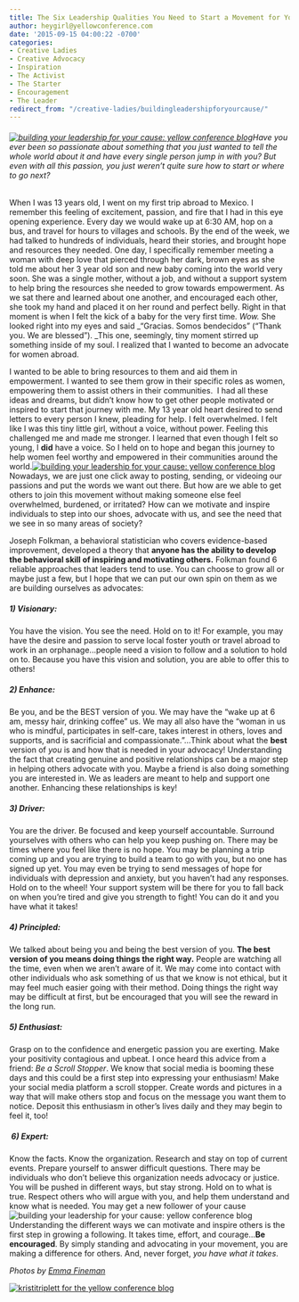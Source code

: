 ```yaml
---
title: The Six Leadership Qualities You Need to Start a Movement for Your Cause
author: heygirl@yellowconference.com
date: '2015-09-15 04:00:22 -0700'
categories:
- Creative Ladies
- Creative Advocacy
- Inspiration
- The Activist
- The Starter
- Encouragement
- The Leader
redirect_from: "/creative-ladies/buildingleadershipforyourcause/"
---
```


###### [![building your leadership for your cause: yellow conference blog](https://s3.amazonaws.com/yellow-files/blog/2015/09/tuesday4.jpg)](https://s3.amazonaws.com/yellow-files/blog/2015/09/tuesday4.jpg)Have you ever been so passionate about something that you just wanted to tell the whole world about it and have every single person jump in with you? But even with all this passion, you just weren’t quite sure how to start or where to go next?

When I was 13 years old, I went on my first trip abroad to Mexico. I remember this feeling of excitement, passion, and fire that I had in this eye opening experience. Every day we would wake up at 6:30 AM, hop on a bus, and travel for hours to villages and schools. By the end of the week, we had talked to hundreds of individuals, heard their stories, and brought hope and resources they needed. One day, I specifically remember meeting a woman with deep love that pierced through her dark, brown eyes as she told me about her 3 year old son and new baby coming into the world very soon. She was a single mother, without a job, and without a support system to help bring the resources she needed to grow towards empowerment. As we sat there and learned about one another, and encouraged each other, she took my hand and placed it on her round and perfect belly. Right in that moment is when I felt the kick of a baby for the very first time. _Wow._ She looked right into my eyes and said _“Gracias. Somos bendecidos” (“Thank you. We are blessed”). _This one, seemingly, tiny moment stirred up something inside of my soul. I realized that I wanted to become an advocate for women abroad.

I wanted to be able to bring resources to them and aid them in empowerment. I wanted to see them grow in their specific roles as women, empowering them to assist others in their communities.  I had all these ideas and dreams, but didn’t know how to get other people motivated or inspired to start that journey with me. My 13 year old heart desired to send letters to every person I knew, pleading for help. I felt overwhelmed. I felt like I was this tiny little girl, without a voice, without power. Feeling this challenged me and made me stronger. I learned that even though I felt so young, I **did** have a voice. So I held on to hope and began this journey to help women feel worthy and empowered in their communities around the world.[![building your leadership for your cause: yellow conference blog](https://s3.amazonaws.com/yellow-files/blog/2015/09/tuesday2.jpg)](https://s3.amazonaws.com/yellow-files/blog/2015/09/tuesday2.jpg)Nowadays, we are just one click away to posting, sending, or videoing our passions and put the words we want out there. But how are we able to get others to join this movement without making someone else feel overwhelmed, burdened, or irritated? How can we motivate and inspire individuals to step into our shoes, advocate with us, and see the need that we see in so many areas of society?

Joseph Folkman, a behavioral statistician who covers evidence-based improvement, developed a theory that **anyone has the ability to develop the behavioral skill of inspiring and motivating others.** Folkman found 6 reliable approaches that leaders tend to use. You can choose to grow all or maybe just a few, but I hope that we can put our own spin on them as we are building ourselves as advocates:

##### 1) **_Visionary_**:

You have the vision. You see the need. Hold on to it! For example, you may have the desire and passion to serve local foster youth or travel abroad to work in an orphanage...people need a vision to follow and a solution to hold on to. Because you have this vision and solution, you are able to offer this to others!

##### 2) **_Enhance_**:

Be you, and be the BEST version of you. We may have the “wake up at 6 am, messy hair, drinking coffee” us. We may all also have the “woman in us who is mindful, participates in self-care, takes interest in others, loves and supports, and is sacrificial and compassionate.”…Think about what the **best** version of _you_ is and how that is needed in your advocacy! Understanding the fact that creating genuine and positive relationships can be a major step in helping others advocate with you. Maybe a friend is also doing something you are interested in. We as leaders are meant to help and support one another. Enhancing these relationships is key!

##### 3) **_Driver_**:

You are the driver. Be focused and keep yourself accountable. Surround yourselves with others who can help you keep pushing on. There may be times where you feel like there is no hope. You may be planning a trip coming up and you are trying to build a team to go with you, but no one has signed up yet. You may even be trying to send messages of hope for individuals with depression and anxiety, but you haven’t had any responses. Hold on to the wheel! Your support system will be there for you to fall back on when you’re tired and give you strength to fight! You can do it and you have what it takes!

##### 4) **_Principled_**:

We talked about being you and being the best version of you. **The best version of you means doing things the right way.** People are watching all the time, even when we aren’t aware of it. We may come into contact with other individuals who ask something of us that we know is not ethical, but it may feel much easier going with their method. Doing things the right way may be difficult at first, but be encouraged that you will see the reward in the long run.

##### 5) **_Enthusiast_**:

Grasp on to the confidence and energetic passion you are exerting. Make your positivity contagious and upbeat. I once heard this advice from a friend: _Be a Scroll Stopper_. We know that social media is booming these days and this could be a first step into expressing your enthusiasm! Make your social media platform a scroll stopper. Create words and pictures in a way that will make others stop and focus on the message you want them to notice. Deposit this enthusiasm in other’s lives daily and they may begin to feel it, too!

#####  6) **_Expert_**:

Know the facts. Know the organization. Research and stay on top of current events. Prepare yourself to answer difficult questions. There may be individuals who don’t believe this organization needs advocacy or justice. You will be pushed in different ways, but stay strong. Hold on to what is true. Respect others who will argue with you, and help them understand and know what is needed. You may get a new follower of your cause![![building your leadership for your cause: yellow conference blog](https://s3.amazonaws.com/yellow-files/blog/2015/09/Tuesday.jpg)](https://s3.amazonaws.com/yellow-files/blog/2015/09/Tuesday.jpg)Understanding the different ways we can motivate and inspire others is the first step in growing a following. It takes time, effort, and courage...**Be encouraged**. By simply standing and advocating in your movement, you are making a difference for others. And, never forget, _you have what it takes_.

_Photos by [Emma Fineman](http://emma-fineman.squarespace.com/blog/)_

[![kristitriplett for the yellow conference blog](https://s3.amazonaws.com/yellow-files/blog/2015/09/kristitriplett1.jpg)](https://endearingtraveler.wordpress.com/)
